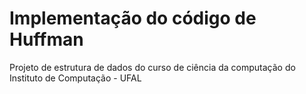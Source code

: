 # Implementação do código de Huffman
Projeto de estrutura de dados do curso de ciência da computação do Instituto de Computação - UFAL
